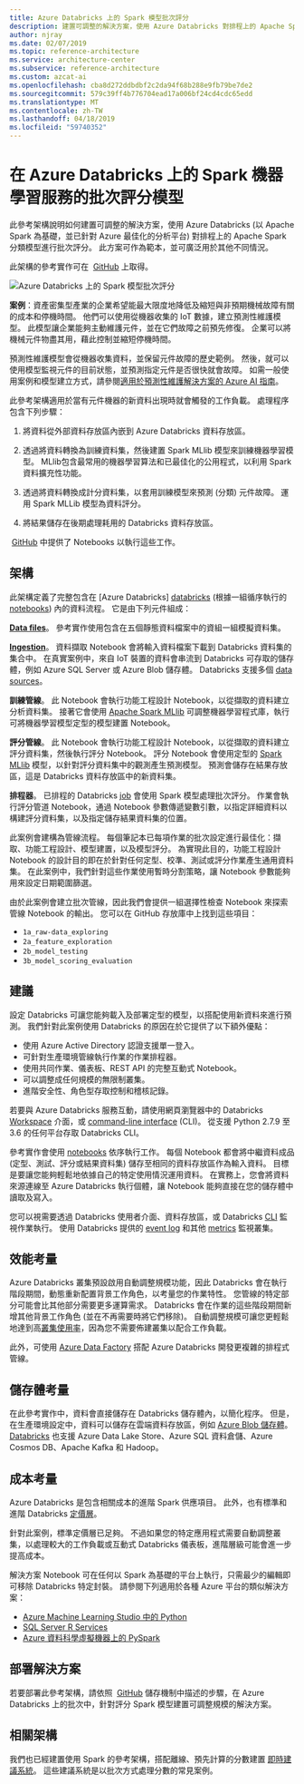 ```yaml
---
title: Azure Databricks 上的 Spark 模型批次評分
description: 建置可調整的解決方案，使用 Azure Databricks 對排程上的 Apache Spark 分類模型進行批次評分。
author: njray
ms.date: 02/07/2019
ms.topic: reference-architecture
ms.service: architecture-center
ms.subservice: reference-architecture
ms.custom: azcat-ai
ms.openlocfilehash: cba8d272ddbdbf2c2da94f68b288e9fb79be7de2
ms.sourcegitcommit: 579c39ff4b776704ead17a006bf24cd4cdc65edd
ms.translationtype: MT
ms.contentlocale: zh-TW
ms.lasthandoff: 04/18/2019
ms.locfileid: "59740352"
---
```

# <a name="batch-scoring-of-spark-machine-learning-models-on-azure-databricks"></a>在 Azure Databricks 上的 Spark 機器學習服務的批次評分模型

此參考架構說明如何建置可調整的解決方案，使用 Azure Databricks (以 Apache Spark 為基礎，並已針對 Azure 最佳化的分析平台) 對排程上的 Apache Spark 分類模型進行批次評分。 此方案可作為範本，並可廣泛用於其他不同情況。

此架構的參考實作可在  [GitHub][github] 上取得。

![Azure Databricks 上的 Spark 模型批次評分](./_images/batch-scoring-spark.png)

**案例**：資產密集型產業的企業希望能最大限度地降低及縮短與非預期機械故障有關的成本和停機時間。 他們可以使用從機器收集的 IoT 數據，建立預測性維護模型。 此模型讓企業能夠主動維護元件，並在它們故障之前預先修復。 企業可以將機械元件物盡其用，藉此控制並縮短停機時間。

預測性維護模型會從機器收集資料，並保留元件故障的歷史範例。 然後，就可以使用模型監視元件的目前狀態，並預測指定元件是否很快就會故障。 如需一般使用案例和模型建立方式，請參閱[適用於預測性維護解決方案的 Azure AI 指南][ai-guide]。

此參考架構適用於當有元件機器的新資料出現時就會觸發的工作負載。 處理程序包含下列步驟：

1. 將資料從外部資料存放區內嵌到 Azure Databricks 資料存放區。

2. 透過將資料轉換為訓練資料集，然後建置 Spark MLlib 模型來訓練機器學習模型。 MLlib包含最常用的機器學習算法和已最佳化的公用程式，以利用 Spark 資料擴充性功能。

3. 透過將資料轉換成計分資料集，以套用訓練模型來預測 (分類) 元件故障。 運用 Spark MLLib 模型為資料評分。

4. 將結果儲存在後期處理耗用的 Databricks 資料存放區。

 [GitHub][github] 中提供了 Notebooks 以執行這些工作。

## <a name="architecture"></a>架構

此架構定義了完整包含在 [Azure Databricks] [databricks] (根據一組循序執行的 [notebooks][notebooks]) 內的資料流程。 它是由下列元件組成：

**[Data files][github]**。 參考實作使用包含在五個靜態資料檔案中的資組一組模擬資料集。

**[Ingestion][notebooks]**。 資料擷取 Notebook 會將輸入資料檔案下載到 Databricks 資料集的集合中。 在真實案例中，來自 IoT 裝置的資料會串流到 Databricks 可存取的儲存體，例如 Azure SQL Server 或 Azure Blob 儲存體。 Databricks 支援多個 [data sources][data-sources]。

**訓練管線**。 此 Notebook 會執行功能工程設計 Notebook，以從擷取的資料建立分析資料集。 接著它會使用 [Apache Spark MLlib][mllib] 可調整機器學習程式庫，執行可將機器學習模型定型的模型建置 Notebook。

**評分管線**。 此 Notebook 會執行功能工程設計 Notebook，以從擷取的資料建立評分資料集，然後執行評分 Notebook。 評分 Notebook 會使用定型的 [Spark MLlib][mllib-spark] 模型，以針對評分資料集中的觀測產生預測模型。 預測會儲存在結果存放區，這是 Databricks 資料存放區中的新資料集。

**排程器**。 已排程的 Databricks [job][job] 會使用 Spark 模型處理批次評分。 作業會執行評分管道 Notebook，通過 Notebook 參數傳遞變數引數，以指定詳細資料以構建評分資料集，以及指定儲存結果資料集的位置。

此案例會建構為管線流程。 每個筆記本已每項作業的批次設定進行最佳化：擷取、功能工程設計、模型建置，以及模型評分。 為實現此目的，功能工程設計 Notebook 的設計目的即在於針對任何定型、校準、測試或評分作業產生通用資料集。 在此案例中，我們針對這些作業使用暫時分割策略，讓 Notebook 參數能夠用來設定日期範圍篩選。

由於此案例會建立批次管線，因此我們會提供一組選擇性檢查 Notebook 來探索管線 Notebook 的輸出。 您可以在 GitHub 存放庫中上找到這些項目：

- `1a_raw-data_exploring`
- `2a_feature_exploration`
- `2b_model_testing`
- `3b_model_scoring_evaluation`

## <a name="recommendations"></a>建議

設定 Databricks 可讓您能夠載入及部署定型的模型，以搭配使用新資料來進行預測。 我們針對此案例使用 Databricks 的原因在於它提供了以下額外優點：

- 使用 Azure Active Directory 認證支援單一登入。
- 可針對生產環境管線執行作業的作業排程器。
- 使用共同作業、儀表板、REST API 的完整互動式 Notebook。
- 可以調整成任何規模的無限制叢集。
- 進階安全性、角色型存取控制和稽核記錄。

若要與 Azure Databricks 服務互動，請使用網頁瀏覽器中的 Databricks [Workspace][workspace] 介面，或 [command-line interface][cli] (CLI)。 從支援 Python 2.7.9 至 3.6 的任何平台存取 Databricks CLI。

參考實作會使用 [notebooks][notebooks] 依序執行工作。 每個 Notebook 都會將中繼資料成品 (定型、測試、評分或結果資料集) 儲存至相同的資料存放區作為輸入資料。 目標是要讓您能夠輕鬆地依據自己的特定使用情況運用資料。 在實務上，您會將資料來源連線至 Azure Databricks 執行個體，讓 Notebook 能夠直接在您的儲存體中讀取及寫入。

您可以視需要透過 Databricks 使用者介面、資料存放區，或 Databricks [CLI][cli] 監視作業執行。 使用 Databricks 提供的 [event log][log] 和其他 [metrics][metrics] 監視叢集。

## <a name="performance-considerations"></a>效能考量

Azure Databricks 叢集預設啟用自動調整規模功能，因此 Databricks 會在執行階段期間，動態重新配置背景工作角色，以考量您的作業特性。 您管線的特定部分可能會比其他部分需要更多運算需求。 Databricks 會在作業的這些階段期間新增其他背景工作角色 (並在不再需要時將它們移除)。 自動調整規模可讓您更輕鬆地達到高[叢集使用率][cluster]，因為您不需要佈建叢集以配合工作負載。

此外，可使用 [Azure Data Factory][adf] 搭配 Azure Databricks 開發更複雜的排程式管線。

## <a name="storage-considerations"></a>儲存體考量

在此參考實作中，資料會直接儲存在 Databricks 儲存體內，以簡化程序。 但是，在生產環境設定中，資料可以儲存在雲端資料存放區，例如 [Azure Blob 儲存體][blob]。 [Databricks][databricks-connect] 也支援 Azure Data Lake Store、Azure SQL 資料倉儲、Azure Cosmos DB、Apache Kafka 和 Hadoop。

## <a name="cost-considerations"></a>成本考量

Azure Databricks 是包含相關成本的進階 Spark 供應項目。 此外，也有標準和進階 Databricks [定價層][pricing]。

針對此案例，標準定價層已足夠。 不過如果您的特定應用程式需要自動調整叢集，以處理較大的工作負載或互動式 Databricks 儀表板，進階層級可能會進一步提高成本。

解決方案 Notebook 可在任何以 Spark 為基礎的平台上執行，只需最少的編輯即可移除 Databricks 特定封裝。 請參閱下列適用於各種 Azure 平台的類似解決方案：

- [Azure Machine Learning Studio 中的 Python][python-aml]
- [SQL Server R Services][sql-r]
- [Azure 資料科學虛擬機器上的 PySpark][py-dvsm]

## <a name="deploy-the-solution"></a>部署解決方案

若要部署此參考架構，請依照  [GitHub][github] 儲存機制中描述的步驟，在 Azure Databricks 上的批次中，針對評分 Spark 模型建置可調整規模的解決方案。

## <a name="related-architectures"></a>相關架構

我們也已經建置使用 Spark 的參考架構，搭配離線、預先計算的分數建置 [即時建議系統][recommendation]。 這些建議系統是以批次方式處理分數的常見案例。

[adf]: https://azure.microsoft.com/blog/operationalize-azure-databricks-notebooks-using-data-factory/
[ai-guide]: /azure/machine-learning/team-data-science-process/cortana-analytics-playbook-predictive-maintenance
[blob]: https://docs.databricks.com/spark/latest/data-sources/azure/azure-storage.html
[cli]: https://docs.databricks.com/user-guide/dev-tools/databricks-cli.html
[cluster]: https://docs.azuredatabricks.net/user-guide/clusters/sizing.html
[databricks]: /azure/azure-databricks/
[databricks-connect]: /azure/azure-databricks/databricks-connect-to-data-sources
[data-sources]: https://docs.databricks.com/spark/latest/data-sources/index.html
[github]: https://github.com/Azure/BatchSparkScoringPredictiveMaintenance
[job]: https://docs.databricks.com/user-guide/jobs.html
[log]: https://docs.databricks.com/user-guide/clusters/event-log.html
[metrics]: https://docs.databricks.com/user-guide/clusters/metrics.html
[mllib]: https://docs.databricks.com/spark/latest/mllib/index.html
[mllib-spark]: https://docs.databricks.com/spark/latest/mllib/index.html#apache-spark-mllib
[notebooks]: https://docs.databricks.com/user-guide/notebooks/index.html
[pricing]: https://azure.microsoft.com/en-us/pricing/details/databricks/
[python-aml]: https://gallery.azure.ai/Notebook/Predictive-Maintenance-Modelling-Guide-Python-Notebook-1
[py-dvsm]: https://gallery.azure.ai/Tutorial/Predictive-Maintenance-using-PySpark
[recommendation]: /azure/architecture/reference-architectures/ai/real-time-recommendation
[sql-r]: https://gallery.azure.ai/Tutorial/Predictive-Maintenance-Modeling-Guide-using-SQL-R-Services-1
[workspace]: https://docs.databricks.com/user-guide/workspace.html
